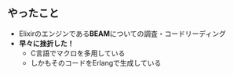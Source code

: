 ##  やったこと

* Elixirのエンジンである**BEAM**についての調査・コードリーディング
* **早々に挫折した！**
  * C言語でマクロを多用している
  * しかもそのコードをErlangで生成している